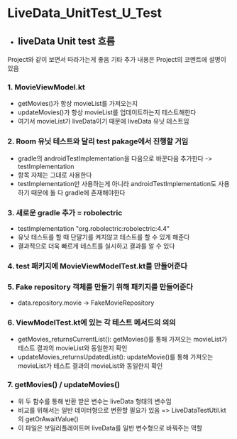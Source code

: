 # LiveData_UnitTest_U_Test

* ## liveData Unit test 흐름
Project와 같이 보면서 따라가는게 좋음
기타 추가 내용은 Project의 코멘트에 설명이 있음

### 1. MovieViewModel.kt
- getMovies()가 항상 movieList를 가져오는지
- updateMovies()가 항상 movieList를 업데이트하는지 테스트해한다
- 여기서 movieList가 liveData이기 때문에 liveData 유닛 테스트임

### 2. Room 유닛 테스트와 달리 test pakage에서 진행할 거임
- gradle의 androidTestImplementation을 다음으로 바꾼다음 추가한다
-> testImplementation
- 항목 자체는 그대로 사용한다
- testImplementation만 사용하는게 아니라 androidTestImplementation도 사용하기 때문에 둘 다 gradle에 존재해야한다

### 3. 새로운 gradle 추가 = robolectric
- testImplementation "org.robolectric:robolectric:4.4"
- 유닛 테스트를 할 때 단말기를 켜지않고 테스트를 할 수 있게 해준다
- 결과적으로 더욱 빠르게 테스트를 실시하고 결과를 알 수 있다

### 4. test 패키지에 MovieViewModelTest.kt를 만들어준다

### 5. Fake repository 객체를 만들기 위해 패키지를 만들어준다
- data.repository.movie -> FakeMovieRepository

### 6. ViewModelTest.kt에 있는 각 테스트 메서드의 의의
- getMovies_returnsCurrentList(): getMovies()를 통해 가져오는 movieList가 테스트 결과의 movieList와 동일한지 확인
- updateMovies_returnsUpdatedList(): updateMovie()를 통해 가져오는 movieList가 테스트 결과의 movieList와 동일한지 확인

### 7. getMovies() / updateMovies()
- 위 두 함수를 통해 반환 받은 변수는 liveData 형태의 변수임
- 비교를 위해서는 일반 데이터형으로 변환할 필요가 있음
=> LiveDataTestUtil.kt의 getOrAwaitValue()
- 이 파일은 보일러플레이트며 liveData를 일반 변수형으로 바꿔주는 역할
